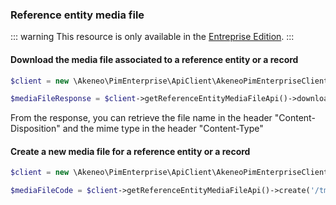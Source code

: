 ### Reference entity media file

::: warning
This resource is only available in the [Entreprise Edition](https://www.akeneo.com/enterprise-edition/).
:::

#### Download the media file associated to a reference entity or a record

```php
$client = new \Akeneo\PimEnterprise\ApiClient\AkeneoPimEnterpriseClientBuilder('http://akeneo.com/')->buildAuthenticatedByPassword('client_id', 'secret', 'admin', 'admin');

$mediaFileResponse = $client->getReferenceEntityMediaFileApi()->download('images/kartell.png');
```

From the response, you can retrieve the file name in the header "Content-Disposition" and the mime type in the header "Content-Type"

#### Create a new media file for a reference entity or a record

```php
$client = new \Akeneo\PimEnterprise\ApiClient\AkeneoPimEnterpriseClientBuilder('http://akeneo.com/')->buildAuthenticatedByPassword('client_id', 'secret', 'admin', 'admin');

$mediaFileCode = $client->getReferenceEntityMediaFileApi()->create('/tmp/kartell.png');
```
